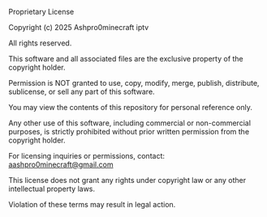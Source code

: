 Proprietary License

Copyright (c) 2025 Ashpro0minecraft iptv

All rights reserved.

This software and all associated files are the exclusive property of the copyright holder.

Permission is NOT granted to use, copy, modify, merge, publish, distribute, sublicense, or sell any part of this software.

You may view the contents of this repository for personal reference only.

Any other use of this software, including commercial or non-commercial purposes, is strictly prohibited without prior written permission from the copyright holder.

For licensing inquiries or permissions, contact: aashpro0minecraft@gmail.com

This license does not grant any rights under copyright law or any other intellectual property laws.

Violation of these terms may result in legal action.
